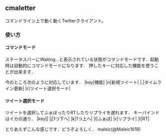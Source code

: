 ## cmaletter
コマンドライン上で動く動くTwitterクライアント。

### 使い方
#### コマンドモード
ステータスバーにWaiting...と表示されている状態がコマンドモードです．起動時は自動的にコマンドモードになります．
押したキーに対応した機能を使うことが出来ます．

今のところ次のように対応しています．
|key|機能|
|n|新規ツイート|
|.|タイムライン更新|
|r|ツイート選択モード|

#### ツイート選択モード
ツイートを選択してふぁぼったりRTしたりリプライを遅れます．
キーバインドはイカの通り．
|key||
|j|1つ下へ|
|k|1つ上へ|
|l|ふぁぼ|
|r|リプライ|
|t|RT|

とりあえずこんな感じです．どうぞよろしく．
maleic(@Maleic1618)
